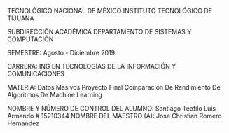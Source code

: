 TECNOLÓGICO​ ​NACIONAL​ ​DE​ ​MÉXICO
INSTITUTO TECNOLÓGICO DE TIJUANA

SUBDIRECCIÓN ACADÉMICA
DEPARTAMENTO DE SISTEMAS Y COMPUTACIÓN

SEMESTRE: 
Agosto - Diciembre 2019

CARRERA: 
ING EN TECNOLOGÍAS DE LA INFORMACIÓN Y COMUNICACIONES

MATERIA:
Datos Masivos
Proyecto Final
Comparación De Rendimiento De Algoritmos De Machine Learning


NOMBRE Y NÚMERO DE CONTROL DEL ALUMNO:
Santiago Teofilo Luis Armando # 15210344
NOMBRE DEL MAESTRO (A):
Jose Christian Romero Hernandez
